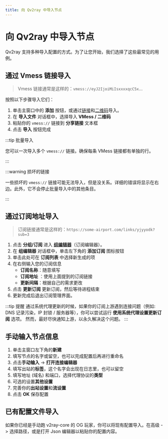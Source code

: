```yaml
---
title: 向 Qv2ray 中导入节点
---
```


# 向 Qv2ray 中导入节点

Qv2ray 支持多种导入配置的方式。为了让您开始，我们选择了这些最常见的用例。

## 通过 Vmess 链接导入

> Vmess 链接通常是这样的：`vmess://eyJ2IjoiMiIsxxxxqcC5x`...

按照以下步骤导入它们：

1. 单击主窗口中的 **添加** 按钮，或通过[链接](qv2ray://open/import/link)和[二维码](qv2ray://open/import/qr)导入。
2. 在 **导入文件** 对话框中，选择导入 **VMess / 二维码**
3. 粘贴你的 `vmess://` 链接到 **分享链接** 文本框
4. 点击 **导入** 按钮完成

:::tip 批量导入

您可以一次导入多个 `vmess://` 链接。确保每条 VMess 链接都有单独的行。

:::

:::warning 损坏的链接

一些损坏的 `vmess://` 链接可能无法导入，但是没关系。详细的错误将显示在右边。此外，它不会停止批量导入中的其他条目。

:::

## 通过订阅地址导入

> 订阅链接通常是这样的：`https://some-airport.com/links/yjyyodk?sub=3`

1. 点击 **分组/订阅** 进入 **[组编辑器](qv2ray://open/group/connection)**（订阅编辑器）。
2. 在 **组编辑器** 对话框中，单击左下角的 **添加订阅** 图标按钮
3. 单击此处可在 **订阅列表** 中选择新生成的项
4. 在右侧输入您的订阅信息
   - **订阅名称**：随意填写
   - **订阅地址** ：使用上面提到的订阅链接
   - **更新间隔**：根据自己的需求更改
5. 点击 **更新订阅** 更新订阅，然后等待进程结束
6. 更新完成后退出订阅管理界面。

:::tip 提醒
通过系统代理更新的时候，如果你的订阅上游遇到连接问题（例如: DNS 记录污染，IP 封锁 / 服务器等），你可以尝试运行 **使用系统代理设置更新订阅** 选项。 然而，最好尽快通知上游，以永久解决这个问题。
:::

## 手动输入节点信息

1. 单击主窗口左下角的**新建**
2. 填写节点的名字或留空，也可以完成配置后再进行重命名
3. 点击**手动输入** -> **打开连接编辑器**
4. 填写出站的**标签**，这个名字会出现在日志里，也可以留空
5. 填写地址 (域名) 和端口，选择代理协议的**类型**
6. 可选的设置**其他设置**
7. 完善你的**出站设置**和**流设置**
8. 点击 **OK** 保存配置

## 已有配置文件导入

如果你已经是手动跑 v2ray-core 的 OG 玩家，你可以将现有配置导入。在高级 -> 选择路径，或是打开 Json 编辑器以粘贴你的配置内容。
